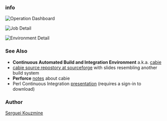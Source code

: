 ### info

![Operation Dashboard](https://github.com/sergueik/springboot_study/blob/master/basic-cabie/screenshots/32730.png)

![Job Detail](https://github.com/sergueik/springboot_study/blob/master/basic-cabie/screenshots/32728.png)

![Environment Detail](https://github.com/sergueik/springboot_study/blob/master/basic-cabie/screenshots/32724.png)



### See Also

  * __Continuous Automated Build and Integration Environment__ a.k.a. [cabie](http://www.yolinux.com/TUTORIALS/CabieBuildSystem.html)
  * [cabie source repostory at sourceforge](https://cabie.sourceforge.net) with slides resembling another build system
  *  __Perforce__ [notes](https://workshop.perforce.com/view/guest/eric_wallengren/src/README.txt) about cabie
  * Perl Continuous Integration [presentation](https://www.slideshare.net/mpeters/perl-continous-integration) (requires a sign-in to download)

### Author
[Serguei Kouzmine](kouzmine_serguei@yahoo.com)
